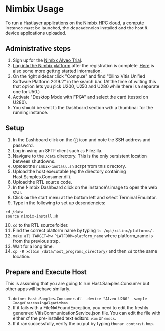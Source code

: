 # Nimbix Usage



To run a Hastlayer applications on the [Nimbix HPC cloud](https://www.nimbix.net/), a compute instance must be launched, the dependencies installed and the host & device applications uploaded.


## Administrative steps

1. Sign up for the [Nimbix Alveo Trial](https://www.nimbix.net/alveotrial).
2. [Log into the Nimbix platform](https://platform.jarvice.com/) after the registration is complete. [Here](https://support.nimbix.net/hc/en-us/articles/360035258971-Getting-Started-With-Alveo-Trial) is also some more getting started information.
3. On the right sidebar click "Compute" and find "Xilinx Vitis Unified Software Platform 2019.2" in the search bar. (At the time of writing this that option lets you pick U200, U250 and U280 while there is a separate one for U50.)
4. Activate "Desktop Mode with FPGA" and select the card (tested on U280).
5. You should be sent to the Dashboard section with a thumbnail for the running instance.


## Setup

1. In the Dashboard click on the ⓘ icon and note the SSH address and password.
2. Log in using an SFTP client such as Filezilla.
3. Navigate to the `/data` directory. This is the only persistent location between shutdowns.
4. Upload the `nimbix-install.sh` script from this directory.
5. Upload the host executable (eg the directory containing Hast.Samples.Consumer.dll).
6. Upload the RTL source code.
7. In the Nimbix Dashboard click on the instance's image to open the web GUI.
8. Click on the start menu at the bottom left and select Terminal Emulator.
9. Type in the following to set up dependencies:
```
cd /data
source nimbix-install.sh
```
10. `cd` to the RTL source folder.
11. Find the correct platform name by typing `ls /opt/xilinx/platforms/` .
12. `make all TARGET=hw PLATFORM=platform_name` where platform_name is from the previous step.
13. Wait for a long time.
15. `cp -R xclbin /data/host_programs_directory/` and then `cd` to the same location.


## Prepare and Execute Host

This is assuming that you are going to run Hast.Samples.Consumer but other apps will behave similarly.
1. `dotnet Hast.Samples.Consumer.dll -device "Alveo U280" -sample ImageProcessingAlgorithms`
2. If it fails with a FileNotFoundException, you need to edit the freshly generated VitisCommunicationService.json file. You can edit the file with either of the pre-installed text editors: `vim` or `emacs`.
3. If it ran successfully, verify the output by typing `thunar contrast.bmp`.
